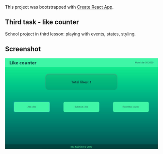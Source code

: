 This project was bootstrapped with [Create React App](https://github.com/facebook/create-react-app).

## Third task - like counter

School project in third lesson: playing with events, states, styling.

## Screenshot

![3_events_state screenshot](./public/3-screenshot.jpg?raw=true)